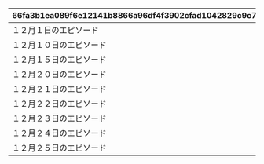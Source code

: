 |66fa3b1ea089f6e12141b8866a96df4f3902cfad1042829c9c7a6b0087724a47|53d5391b4771a6a48dd3d768e43394457edc374bb46d808758daf3f0b8bdfd64|301dff7fa84e4e9fdc15f951aff40fe63b7924d86c9d632f0a8811b7b6c792b7|cf8cb369586e5b75041fc6de0112d06eee18f2bc9e69dfb7f6bea3c9485c44b9|1c445e0c57c2b1a464ef4d945aec53a4a31287d235afab73201404a06c63922f|38471bf98d05ed16a00dc50552ea0728f598c0490bd79ed9f4de125b3b269093|b73430db6536702fba6e4210c8c90c156fb40fd165e4ce1674ff5c7eb96eff9f|c88774b5b62b0484205ad49e2bf007f8f50a92baa1f176097d29421c69b7a744|65330e3d0e0a06e1ab9c7057211633f7436475ae419a3ddf30bb4357f0b357fb|54946bda5f3aa55fa7cec7e65d0299ff6e14e1ea6d9b9467108b8ae1b42cc1e3|377dde6854c4e87e8c7d3211f7aa459982afcc62e3d67644cb9a630e4a3a47dd|806353a4506afbda46b102dd6a6f30dd457942b85b2c288db4f6de5638feb289|23d89559bc501e9ead5557d3fac244bf34d7a2ec8ecc9400997cfa78314675ba|
| --- | --- | --- | --- | --- | --- | --- | --- | --- | --- | --- | --- | --- |
|１２月１日のエピソード|1|焦りと不安の準備期間|10132|10161110|220|-389|2023/11/30 12:00:00|91002|0|5132061|8|35|
|１２月１０日のエピソード|10|チーズが繋ぐ縁|10132|0|8|174|2023/11/30 12:00:00|91002|5132061|5132062|8|35|
|１２月１５日のエピソード|15|刻まれし二つ名|10132|0|-97|171|2023/12/01 5:00:00|91002|5132062|5132063|8|35|
|１２月２０日のエピソード|20|敏腕プロデューサーは語る|10132|0|-98|-355|2023/12/01 5:00:00|91002|5132063|5132064|8|35|
|１２月２１日のエピソード|21|麗しのお召し物|10132|0|114|-364|2023/12/02 5:00:00|91002|5132064|5132065|8|35|
|１２月２２日のエピソード|22|クリスマスはバラの香り|10132|0|7|-222|2023/12/02 5:00:00|91002|5132065|5132066|8|35|
|１２月２３日のエピソード|23|雪解けの予感|10132|0|113|45|2023/12/02 5:00:00|91002|5132066|5132067|8|35|
|１２月２４日のエピソード|24|思い馳せる聖夜|10132|0|117|-38|2023/12/03 5:00:00|91002|5132067|5132068|8|35|
|１２月２５日のエピソード|25|宴の前にて|10132|0|0|0|2023/12/03 5:00:00|9000230|5132068|5132169|16|1|